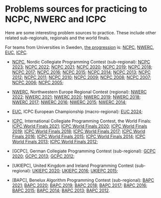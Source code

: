 Problems sources for practicing to NCPC, NWERC and ICPC
=======================================================

Here are some interesting problem sources to practice.
These include other related sub-regionals, regionals and the world finals.

For teams from Universities in Sweden,
[the progression](ncpc.md) is: 
[NCPC], [NWERC], [EUC], [ICPC].

* [NCPC], Nordic Collegiate Programming Contest (sub-regional):
	[NCPC 2023];
	[NCPC 2022];
	[NCPC 2021];
	[NCPC 2020];
	[NCPC 2019];
	[NCPC 2018];
	[NCPC 2017];
	[NCPC 2016];
	[NCPC 2015];
	[NCPC 2014];
	[NCPC 2013];
	[NCPC 2012];
	[NCPC 2011];
	[NCPC 2010];
	[NCPC 2009];
	[NCPC 2008];
	[NCPC 2007];
	[NCPC 2006];
	[NCPC 2005];

* [NWERC], Northwestern Europe Regional Contest (regional):
	[NWERC 2022];
	[NWERC 2021];
	[NWERC 2020];
	[NWERC 2019];
	[NWERC 2018];
	[NWERC 2017];
	[NWERC 2016];
	[NWERC 2015];
	[NWERC 2014];

* [EUC], ICPC European Championship (macro-regional):
	[EUC 2024];

* [ICPC], International Collegiate Programming Contest, the World Finals:
	[ICPC World Finals 2021];
	[ICPC World Finals 2020];
	[ICPC World Finals 2019];
	[ICPC World Finals 2018];
	[ICPC World Finals 2017];
	[ICPC World Finals 2016];
	[ICPC World Finals 2015];
	[ICPC World Finals 2014];
	[ICPC World Finals 2013];
	[ICPC World Finals 2012];

* [GCPC], German Collegiate Programming Contest (sub-regional):
	[GCPC 2020];
	[GCPC 2013];
	[GCPC 2012];

* [UKIEPC], United Kingdom and Ireland Programming Contest (sub-regional):
	[UKIEPC 2020];
	[UKIEPC 2016];
	[UKIEPC 2015];

* [BAPC], Benelux Algorithm Programming Contest (sub-regional):
	[BAPC 2021];
	[BAPC 2020];
	[BAPC 2019];
	[BAPC 2018];
	[BAPC 2017];
	[BAPC 2016];
	[BAPC 2015];
	[BAPC 2014];
	[BAPC 2013];
	[BAPC 2012].

[NCPC 2023]: https://open.kattis.com/problem-sources/Nordic%20Collegiate%20Programming%20Contest%20%28NCPC%29%202023?order=difficulty_data
[NCPC 2022]: https://open.kattis.com/problem-sources/Nordic%20Collegiate%20Programming%20Contest%20%28NCPC%29%202022?order=difficulty_data
[NCPC 2021]: https://open.kattis.com/problem-sources/Nordic%20Collegiate%20Programming%20Contest%20%28NCPC%29%202021?order=difficulty_data
[NCPC 2020]: https://open.kattis.com/problem-sources/Nordic%20Collegiate%20Programming%20Contest%20%28NCPC%29%202020?order=difficulty_data
[NCPC 2019]: https://open.kattis.com/problem-sources/Nordic%20Collegiate%20Programming%20Contest%20%28NCPC%29%202019?order=difficulty_data
[NCPC 2018]: https://open.kattis.com/problem-sources/Nordic%20Collegiate%20Programming%20Contest%20%28NCPC%29%202018?order=difficulty_data
[NCPC 2017]: https://open.kattis.com/problem-sources/Nordic%20Collegiate%20Programming%20Contest%20%28NCPC%29%202017?order=difficulty_data
[NCPC 2016]: https://open.kattis.com/problem-sources/Nordic%20Collegiate%20Programming%20Contest%20%28NCPC%29%202016?order=difficulty_data
[NCPC 2015]: https://open.kattis.com/problem-sources/Nordic%20Collegiate%20Programming%20Contest%20%28NCPC%29%202015?order=difficulty_data
[NCPC 2014]: https://open.kattis.com/problem-sources/Nordic%20Collegiate%20Programming%20Contest%20%28NCPC%29%202014?order=difficulty_data
[NCPC 2013]: https://open.kattis.com/problem-sources/Nordic%20Collegiate%20Programming%20Contest%20%28NCPC%29%202013?order=difficulty_data
[NCPC 2012]: https://open.kattis.com/problem-sources/Nordic%20Collegiate%20Programming%20Contest%20%28NCPC%29%202012?order=difficulty_data
[NCPC 2011]: https://open.kattis.com/problem-sources/Nordic%20Collegiate%20Programming%20Contest%20%28NCPC%29%202011?order=difficulty_data
[NCPC 2010]: https://open.kattis.com/problem-sources/Nordic%20Collegiate%20Programming%20Contest%20%28NCPC%29%202010?order=difficulty_data
[NCPC 2009]: https://open.kattis.com/problem-sources/Nordic%20Collegiate%20Programming%20Contest%20%28NCPC%29%202009?order=difficulty_data
[NCPC 2008]: https://open.kattis.com/problem-sources/Nordic%20Collegiate%20Programming%20Contest%20%28NCPC%29%202008?order=difficulty_data
[NCPC 2007]: https://open.kattis.com/problem-sources/Nordic%20Collegiate%20Programming%20Contest%20%28NCPC%29%202007?order=difficulty_data
[NCPC 2006]: https://open.kattis.com/problem-sources/Nordic%20Collegiate%20Programming%20Contest%20%28NCPC%29%202006?order=difficulty_data
[NCPC 2005]: https://open.kattis.com/problem-sources/Nordic%20Collegiate%20Programming%20Contest%20%28NCPC%29%202005?order=difficulty_data

[NWERC 2022]: https://open.kattis.com/problem-sources/Northwestern%20Europe%20Regional%20Contest%20(NWERC)%202022?order=difficulty_data
[NWERC 2021]: https://open.kattis.com/problem-sources/Northwestern%20Europe%20Regional%20Contest%20(NWERC)%202021?order=difficulty_data
[NWERC 2020]: https://open.kattis.com/problem-sources/Northwestern%20Europe%20Regional%20Contest%20(NWERC)%202020?order=difficulty_data
[NWERC 2019]: https://open.kattis.com/problem-sources/Northwestern%20Europe%20Regional%20Contest%20(NWERC)%202019?order=difficulty_data
[NWERC 2018]: https://open.kattis.com/problem-sources/Northwestern%20Europe%20Regional%20Contest%20(NWERC)%202018?order=difficulty_data
[NWERC 2017]: https://open.kattis.com/problem-sources/Northwestern%20Europe%20Regional%20Contest%20(NWERC)%202017?order=difficulty_data
[NWERC 2016]: https://open.kattis.com/problem-sources/Northwestern%20Europe%20Regional%20Contest%20(NWERC)%202016?order=difficulty_data
[NWERC 2015]: https://open.kattis.com/problem-sources/Northwestern%20Europe%20Regional%20Contest%20(NWERC)%202015?order=difficulty_data
[NWERC 2014]: https://open.kattis.com/problem-sources/Northwestern%20Europe%20Regional%20Contest%20(NWERC)%202014?order=difficulty_data

[EUC 2024]: https://euc.icpc.global/wp-content/uploads/2024/03/EUC2024_ProblemSet.pdf

[ICPC World Finals 2021]: https://open.kattis.com/problem-sources/ICPC%20World%20Finals%202021?order=difficulty_data
[ICPC World Finals 2020]: https://open.kattis.com/problem-sources/ICPC%20World%20Finals%202020?order=difficulty_data
[ICPC World Finals 2019]: https://open.kattis.com/problem-sources/ACM-ICPC%20World%20Finals%202019?order=difficulty_data
[ICPC World Finals 2018]: https://open.kattis.com/problem-sources/International%20Collegiate%20Programming%20Contest%20%28ACM-ICPC%29%20World%20Finals%202018?order=difficulty_data
[ICPC World Finals 2017]: https://open.kattis.com/problem-sources/International%20Collegiate%20Programming%20Contest%20%28ACM-ICPC%29%20World%20Finals%202017?order=difficulty_data
[ICPC World Finals 2016]: https://open.kattis.com/problem-sources/International%20Collegiate%20Programming%20Contest%20%28ACM-ICPC%29%20World%20Finals%202016?order=difficulty_data
[ICPC World Finals 2015]: https://open.kattis.com/problem-sources/International%20Collegiate%20Programming%20Contest%20%28ACM-ICPC%29%20World%20Finals%202015?order=difficulty_data
[ICPC World Finals 2014]: https://open.kattis.com/problem-sources/International%20Collegiate%20Programming%20Contest%20%28ACM-ICPC%29%20World%20Finals%202014?order=difficulty_data
[ICPC World Finals 2013]: https://open.kattis.com/problem-sources/International%20Collegiate%20Programming%20Contest%20%28ACM-ICPC%29%20World%20Finals%202013?order=difficulty_data
[ICPC World Finals 2012]: https://open.kattis.com/problem-sources/International%20Collegiate%20Programming%20Contest%20%28ACM-ICPC%29%20World%20Finals%202012?order=difficulty_data

[GCPC 2012]: https://open.kattis.com/problem-sources/German%20Collegiate%20Programming%20Contest%20%28GCPC%29%202012&order=difficulty_data
[GCPC 2013]: https://open.kattis.com/problem-sources/German%20Collegiate%20Programming%20Contest%20%28GCPC%29%202013&order=difficulty_data
[GCPC 2020]: https://open.kattis.com/problem-sources/German%20Collegiate%20Programming%20Contest%20%28GCPC%29%202013&order=difficulty_data

[UKIEPC 2020]: https://open.kattis.com/problem-sources/United%20Kingdom%20and%20Ireland%20Programming%20Contest%20%28UKIEPC%29%202020&order=difficulty_data
[UKIEPC 2016]: https://open.kattis.com/problem-sources/United%20Kingdom%20and%20Ireland%20Programming%20Contest%20%28UKIEPC%29%202020&order=difficulty_data
[UKIEPC 2015]: https://open.kattis.com/problem-sources/United%20Kingdom%20and%20Ireland%20Programming%20Contest%20%28UKIEPC%29%202020&order=difficulty_data

[BAPC 2021]: https://open.kattis.com/problem-sources/Benelux%20Algorithm%20Programming%20Contest%20%28BAPC%29%202021&order=difficulty_data
[BAPC 2020]: https://open.kattis.com/problem-sources/Benelux%20Algorithm%20Programming%20Contest%20%28BAPC%29%202020&order=difficulty_data
[BAPC 2019]: https://open.kattis.com/problem-sources/Benelux%20Algorithm%20Programming%20Contest%20%28BAPC%29%202019&order=difficulty_data
[BAPC 2018]: https://open.kattis.com/problem-sources/Benelux%20Algorithm%20Programming%20Contest%20%28BAPC%29%202018&order=difficulty_data
[BAPC 2017]: https://open.kattis.com/problem-sources/Benelux%20Algorithm%20Programming%20Contest%20%28BAPC%29%202017&order=difficulty_data
[BAPC 2016]: https://open.kattis.com/problem-sources/Benelux%20Algorithm%20Programming%20Contest%20%28BAPC%29%202016&order=difficulty_data
[BAPC 2015]: https://open.kattis.com/problem-sources/Benelux%20Algorithm%20Programming%20Contest%20%28BAPC%29%202015&order=difficulty_data
[BAPC 2014]: https://open.kattis.com/problem-sources/Benelux%20Algorithm%20Programming%20Contest%20%28BAPC%29%202014&order=difficulty_data
[BAPC 2013]: https://open.kattis.com/problem-sources/Benelux%20Algorithm%20Programming%20Contest%20%28BAPC%29%202013&order=difficulty_data
[BAPC 2012]: https://open.kattis.com/problem-sources/Benelux%20Algorithm%20Programming%20Contest%20%28BAPC%29%202012&order=difficulty_data

[NCPC]: https://nordic.icpc.io/
[Nordic Collegiate Programming Contest (NCPC)]: https://nordic.icpc.io/
[NWERC]: https://nwerc.eu/
[EUC]: https://euc.icpc.global/
[ICPC]: https://icpc.global/
